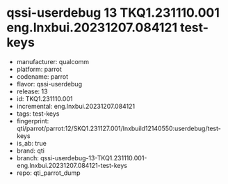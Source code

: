 # qssi-userdebug 13 TKQ1.231110.001 eng.lnxbui.20231207.084121 test-keys
- manufacturer: qualcomm
- platform: parrot
- codename: parrot
- flavor: qssi-userdebug
- release: 13
- id: TKQ1.231110.001
- incremental: eng.lnxbui.20231207.084121
- tags: test-keys
- fingerprint: qti/parrot/parrot:12/SKQ1.231127.001/lnxbuild12140550:userdebug/test-keys
- is_ab: true
- brand: qti
- branch: qssi-userdebug-13-TKQ1.231110.001-eng.lnxbui.20231207.084121-test-keys
- repo: qti_parrot_dump

